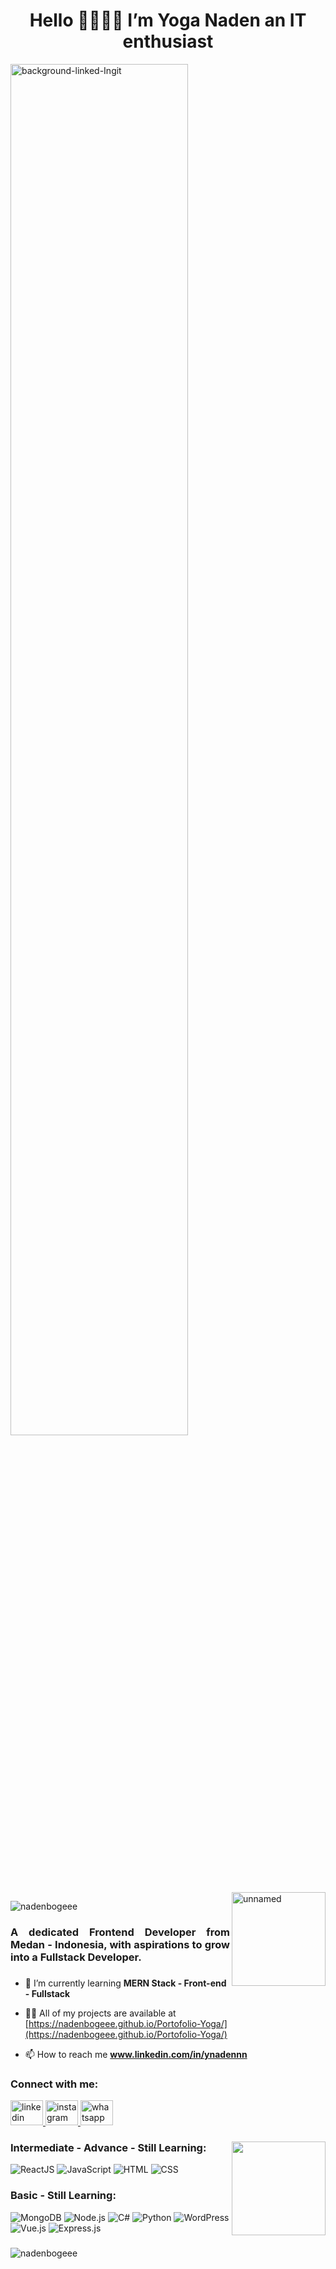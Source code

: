 <h1 align="center">Hello 😶‍🌫️😶‍🌫️ I’m Yoga Naden an IT enthusiast</h1>
<p>
    
<img width="75%" src="https://i.ibb.co.com/s3Fc0z5/background-linked-Ingit.jpg" alt="background-linked-Ingit" border="0">
<img align="right" height="150" src="https://i.ibb.co.com/Qf7LN7Y/unnamed.jpg" alt="unnamed" border="0">
</p>

<p align="left"> <img src="https://komarev.com/ghpvc/?username=nadenbogeee&label=Profile%20views😶‍🌫️😶‍🌫️&color=brightgreen&style=plastic" alt="nadenbogeee" /> </p>
<h3 align="justify">A dedicated Frontend Developer from Medan - Indonesia, with aspirations to grow into a Fullstack Developer.</h3>

###

- 🌱 I’m currently learning **MERN Stack - Front-end - Fullstack**

- 👨‍💻 All of my projects are available at [https://nadenbogeee.github.io/Portofolio-Yoga/](https://nadenbogeee.github.io/Portofolio-Yoga/)

- 📫 How to reach me **www.linkedin.com/in/ynadennn**

<h3 align="left">Connect with me:</h3>
<div align="left">
    <a href="https://www.linkedin.com/in/ynadennn/"> 
    <img src="https://raw.githubusercontent.com/maurodesouza/profile-readme-generator/master/src/assets/icons/social/linkedin/default.svg" width="52" height="40" alt="linkedin logo"  />
    </a>
    <a href="https://www.instagram.com/ynadennn/">
    <img src="https://raw.githubusercontent.com/maurodesouza/profile-readme-generator/master/src/assets/icons/social/instagram/default.svg" width="52" height="40" alt="instagram logo"  />
    </a>
    <a href="https://api.whatsapp.com/send/?phone=6289510437648&text&type=phone_number&app_absent=0">
    <img src="https://raw.githubusercontent.com/maurodesouza/profile-readme-generator/master/src/assets/icons/social/whatsapp/default.svg" width="52" height="40" alt="whatsapp logo"  />
</a>
</div>

###
<img align="right" height="150" src="https://i.imgflip.com/65efzo.gif"  />


###
### Intermediate - Advance - Still Learning:
<p align="left">
  <img src="https://img.shields.io/badge/ReactJS-61DAFB?style=flat-square&logo=react&logoColor=black" alt="ReactJS" />
  <img src="https://img.shields.io/badge/JavaScript-F7DF1E?style=flat-square&logo=javascript&logoColor=black" alt="JavaScript" />
  <img src="https://img.shields.io/badge/HTML-E34F26?style=flat-square&logo=html5&logoColor=white" alt="HTML" />
  <img src="https://img.shields.io/badge/CSS-1572B6?style=flat-square&logo=css3&logoColor=white" alt="CSS" />
</p>

### Basic - Still Learning:
<p align="left">
  <img src="https://img.shields.io/badge/MongoDB-47A248?style=flat-square&logo=mongodb&logoColor=white" alt="MongoDB" />
  <img src="https://img.shields.io/badge/Node.js-339933?style=flat-square&logo=node.js&logoColor=white" alt="Node.js" />
  <img src="https://img.shields.io/badge/C%23-239120?style=flat-square&logo=c-sharp&logoColor=white" alt="C#" />
  <img src="https://img.shields.io/badge/Python-3776AB?style=flat-square&logo=python&logoColor=white" alt="Python" />
  <img src="https://img.shields.io/badge/WordPress-21759B?style=flat-square&logo=wordpress&logoColor=white" alt="WordPress" />
  <img src="https://img.shields.io/badge/Vue.js-4FC08D?style=flat-square&logo=vue.js&logoColor=white" alt="Vue.js" />
  <img src="https://img.shields.io/badge/Express.js-000000?style=flat-square&logo=express&logoColor=white" alt="Express.js" />
</p>

###
<p><img align="center" src="https://github-readme-stats.vercel.app/api/top-langs?username=nadenbogeee&show_icons=true&locale=en&layout=compact" alt="nadenbogeee" /></p>


